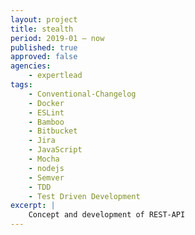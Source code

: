```yaml
---
layout: project
title: stealth
period: 2019-01 – now
published: true
approved: false
agencies:
    - expertlead
tags:
    - Conventional-Changelog
    - Docker
    - ESLint
    - Bamboo
    - Bitbucket
    - Jira
    - JavaScript
    - Mocha
    - nodejs
    - Semver
    - TDD
    - Test Driven Development
excerpt: |
    Concept and development of REST-API
---
```

